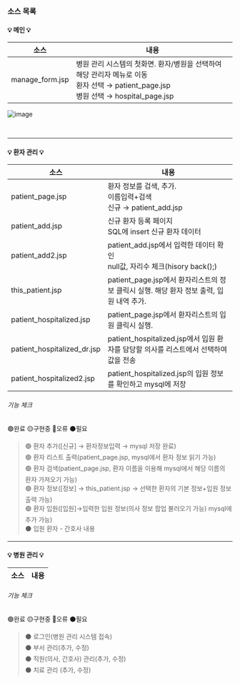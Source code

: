 ### 소스 목록

#### 💡 메인 💡
소스 | 내용
---- | ----
manage_form.jsp | 병원 관리 시스템의 첫화면. 환자/병원을 선택하여 해당 관리자 메뉴로 이동</BR> 환자 선택 → patient_page.jsp </BR>병원 선택 → hospital_page.jsp <BR>

![image](https://user-images.githubusercontent.com/85846475/123762673-fe515280-d8fd-11eb-9522-3754e60e48bf.png)

</BR>

***

#### 💡 환자 관리 💡
소스 | 내용
---- | ----
patient_page.jsp | 환자 정보를 검색, 추가. </BR> 이름입력+검색</BR> 신규 → patient_add.jsp
patient_add.jsp | 신규 환자 등록 페이지 </BR> SQL에 insert 신규 환자 데이터
patient_add2.jsp | patient_add.jsp에서 입력한 데이터 확인 </BR> null값, 자리수 체크(hisory back();)
this_patient.jsp | patient_page.jsp에서 환자리스트의 정보 클릭시 실행. 해당 환자 정보 출력, 입원 내역 추가.
patient_hospitalized.jsp | patient_page.jsp에서 환자리스트의 입원 클릭시 실행.
patient_hospitalized_dr.jsp | patient_hospitalized.jsp에서 입원 환자를 담당할 의사를 리스트에서 선택하여 값을 전송
patient_hospitalized2.jsp | patient_hospitalized.jsp의 입원 정보를 확인하고 mysql에 저장

###### 기능 체크
🟢완료  🟡구현중  🔴오류 ⚫필요
> 🟢 환자 추가([신규] → 환자정보입력 → mysql 저장 완료)</br>
> 🟢 환자 리스트 출력(patient_page.jsp, mysql에서 환자 정보 읽기 가능)</br>
> 🟢 환자 검색(patient_page.jsp, 환자 이름을 이용해 mysql에서 해당 이름의 환자 가져오기 가능)</br>
> 🟢 환자 정보([정보] → this_patient.jsp → 선택한 환자의 기본 정보+입원 정보 출력 가능)</br>
> 🟢 환자 입원([입원]→입력한 입원 정보(의사 정보 팝업 불러오기 가능) mysql에 추가 가능)</br>
> ⚫ 입원 환자 - 간호사 내용

***

#### 💡 병원 관리 💡
소스 | 내용
---- | ----

###### 기능 체크
🟢완료  🟡구현중  🔴오류 ⚫필요
> ⚫ 로그인(병원 관리 시스템 접속)</br>
> ⚫ 부서 관리(추가, 수정)</br>
> ⚫ 직원(의사, 간호사) 관리(추가, 수정)</br>
> ⚫ 치료 관리 (추가, 수정)

